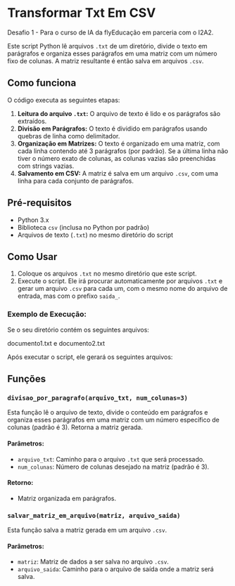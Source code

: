 # Transformar Txt Em CSV
Desafio 1  - Para o curso de IA da flyEducação em parceria com o I2A2.

Este script Python lê arquivos `.txt` de um diretório, divide o texto em parágrafos e organiza esses parágrafos em uma matriz com um número fixo de colunas. A matriz resultante é então salva em arquivos `.csv`.

## Como funciona

O código executa as seguintes etapas:

1. **Leitura do arquivo `.txt`:** O arquivo de texto é lido e os parágrafos são extraídos.
2. **Divisão em Parágrafos:** O texto é dividido em parágrafos usando quebras de linha como delimitador.
3. **Organização em Matrizes:** O texto é organizado em uma matriz, com cada linha contendo até 3 parágrafos (por padrão). Se a última linha não tiver o número exato de colunas, as colunas vazias são preenchidas com strings vazias.
4. **Salvamento em CSV:** A matriz é salva em um arquivo `.csv`, com uma linha para cada conjunto de parágrafos.

## Pré-requisitos

- Python 3.x
- Biblioteca `csv` (inclusa no Python por padrão)
- Arquivos de texto (`.txt`) no mesmo diretório do script

## Como Usar

1. Coloque os arquivos `.txt` no mesmo diretório que este script.
2. Execute o script. Ele irá procurar automaticamente por arquivos `.txt` e gerar um arquivo `.csv` para cada um, com o mesmo nome do arquivo de entrada, mas com o prefixo `saida_`.

### Exemplo de Execução:

Se o seu diretório contém os seguintes arquivos:

documento1.txt e documento2.txt

Após executar o script, ele gerará os seguintes arquivos:


## Funções

### `divisao_por_paragrafo(arquivo_txt, num_colunas=3)`

Esta função lê o arquivo de texto, divide o conteúdo em parágrafos e organiza esses parágrafos em uma matriz com um número específico de colunas (padrão é 3). Retorna a matriz gerada.

#### Parâmetros:
- `arquivo_txt`: Caminho para o arquivo `.txt` que será processado.
- `num_colunas`: Número de colunas desejado na matriz (padrão é 3).

#### Retorno:
- Matriz organizada em parágrafos.

### `salvar_matriz_em_arquivo(matriz, arquivo_saida)`

Esta função salva a matriz gerada em um arquivo `.csv`.

#### Parâmetros:
- `matriz`: Matriz de dados a ser salva no arquivo `.csv`.
- `arquivo_saida`: Caminho para o arquivo de saída onde a matriz será salva.
